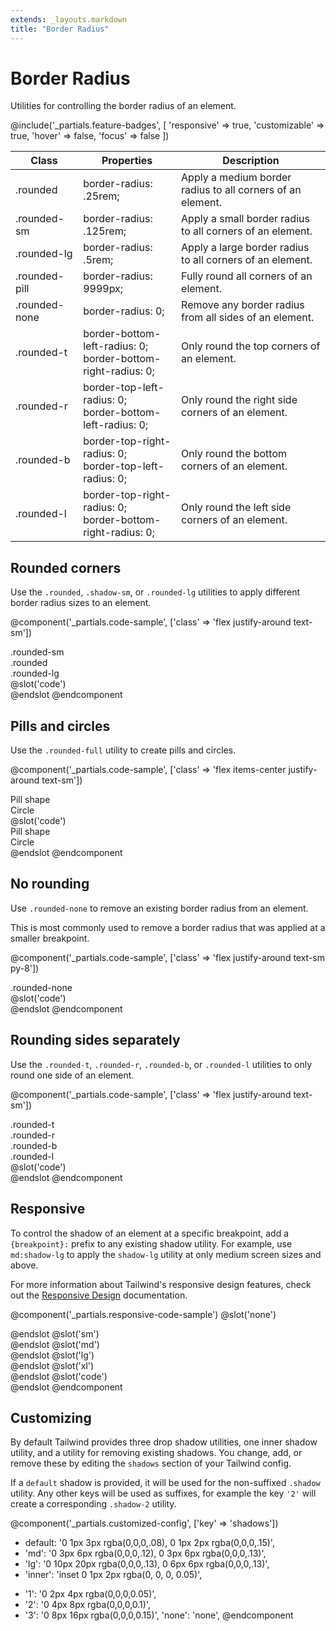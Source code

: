 ```yaml
---
extends: _layouts.markdown
title: "Border Radius"
---
```


# Border Radius

<div class="text-xl text-slate-light mb-4">
    Utilities for controlling the border radius of an element.
</div>

@include('_partials.feature-badges', [
    'responsive' => true,
    'customizable' => true,
    'hover' => false,
    'focus' => false
])

<div class="border-t border-grey-lighter">
    <table class="w-full text-left" style="border-collapse: collapse; table-layout: fixed;">
        <colgroup>
            <col class="w-1/6">
            <col class="w-1/3">
            <col class="w-1/2">
        </colgroup>
        <thead>
            <tr>
                <th class="text-sm font-semibold text-grey-darker p-2 bg-grey-lightest">Class</th>
                <th class="text-sm font-semibold text-grey-darker p-2 bg-grey-lightest">Properties</th>
                <th class="text-sm font-semibold text-grey-darker p-2 bg-grey-lightest">Description</th>
            </tr>
        </thead>
        <tbody class="align-baseline">
            <tr>
                <td class="p-2 border-t border-smoke font-mono text-xs text-purple-dark">.rounded</td>
                <td class="w-2/5 p-2 border-t border-smoke font-mono text-xs text-blue-dark">border-radius: .25rem;</td>
                <td class="p-2 border-t border-smoke text-sm text-grey-darker">Apply a medium border radius to all corners of an element.</td>
            </tr>
            <tr>
                <td class="p-2 border-t border-smoke-light font-mono text-xs text-purple-dark">.rounded-sm</td>
                <td class="w-2/5 p-2 border-t border-smoke-light font-mono text-xs text-blue-dark">border-radius: .125rem;</td>
                <td class="p-2 border-t border-smoke-light text-sm text-grey-darker">Apply a small border radius to all corners of an element.</td>
            </tr>
            <tr>
                <td class="p-2 border-t border-smoke-light font-mono text-xs text-purple-dark">.rounded-lg</td>
                <td class="w-2/5 p-2 border-t border-smoke-light font-mono text-xs text-blue-dark">border-radius: .5rem;</td>
                <td class="p-2 border-t border-smoke-light text-sm text-grey-darker">Apply a large border radius to all corners of an element.</td>
            </tr>
            <tr>
                <td class="p-2 border-t border-smoke-light font-mono text-xs text-purple-dark">.rounded-pill</td>
                <td class="w-2/5 p-2 border-t border-smoke-light font-mono text-xs text-blue-dark">border-radius: 9999px;</td>
                <td class="p-2 border-t border-smoke-light text-sm text-grey-darker">Fully round all corners of an element.</td>
            </tr>
            <tr>
                <td class="p-2 border-t border-smoke-light font-mono text-xs text-purple-dark">.rounded-none</td>
                <td class="w-2/5 p-2 border-t border-smoke-light font-mono text-xs text-blue-dark">border-radius: 0;</td>
                <td class="p-2 border-t border-smoke-light text-sm text-grey-darker">Remove any border radius from all sides of an element.</td>
            </tr>
            <tr>
                <td class="p-2 border-t border-smoke-light font-mono text-xs text-purple-dark">.rounded-t</td>
                <td class="w-2/5 p-2 border-t border-smoke-light font-mono text-xs text-blue-dark">
                    border-bottom-left-radius: 0;<br>
                    border-bottom-right-radius: 0;
                </td>
                <td class="p-2 border-t border-smoke-light text-sm text-grey-darker">Only round the top corners of an element.</td>
            </tr>
            <tr>
                <td class="p-2 border-t border-smoke-light font-mono text-xs text-purple-dark">.rounded-r</td>
                <td class="w-2/5 p-2 border-t border-smoke-light font-mono text-xs text-blue-dark">
                    border-top-left-radius: 0;<br>
                    border-bottom-left-radius: 0;
                </td>
                <td class="p-2 border-t border-smoke-light text-sm text-grey-darker">Only round the right side corners of an element.</td>
            </tr>
            <tr>
                <td class="p-2 border-t border-smoke-light font-mono text-xs text-purple-dark">.rounded-b</td>
                <td class="w-2/5 p-2 border-t border-smoke-light font-mono text-xs text-blue-dark">
                    border-top-right-radius: 0;<br>
                    border-top-left-radius: 0;
                </td>
                <td class="p-2 border-t border-smoke-light text-sm text-grey-darker">Only round the bottom corners of an element.</td>
            </tr>
            <tr>
                <td class="p-2 border-t border-smoke-light font-mono text-xs text-purple-dark">.rounded-l</td>
                <td class="w-2/5 p-2 border-t border-smoke-light font-mono text-xs text-blue-dark">
                    border-top-right-radius: 0;<br>
                    border-bottom-right-radius: 0;
                </td>
                <td class="p-2 border-t border-smoke-light text-sm text-grey-darker">Only round the left side corners of an element.</td>
            </tr>
        </tbody>
    </table>
</div>

## Rounded corners

Use the `.rounded`, `.shadow-sm`, or `.rounded-lg` utilities to apply different border radius sizes to an element.

@component('_partials.code-sample', ['class' => 'flex justify-around text-sm'])
<div class="bg-grey-light mr-3 p-4 rounded-sm">.rounded-sm</div>
<div class="bg-grey-light mr-3 p-4 rounded">.rounded</div>
<div class="bg-grey-light p-4 rounded-lg">.rounded-lg</div>
@slot('code')
<div class="rounded-sm"></div>
<div class="rounded"></div>
<div class="rounded-lg"></div>
@endslot
@endcomponent

## Pills and circles

Use the `.rounded-full` utility to create pills and circles.

@component('_partials.code-sample', ['class' => 'flex items-center justify-around text-sm'])
<div class="bg-grey-light mr-3 py-2 px-4 rounded-full">Pill shape</div>
<div class="bg-grey-light h-16 w-16 rounded-full flex items-center justify-center">Circle</div>
@slot('code')
<div class="rounded-full py-2 px-4">Pill shape</div>
<div class="rounded-full h-16 w-16 flex items-center justify-center">Circle</div>
@endslot
@endcomponent

## No rounding

Use `.rounded-none` to remove an existing border radius from an element.

This is most commonly used to remove a border radius that was applied at a smaller breakpoint.

@component('_partials.code-sample', ['class' => 'flex justify-around text-sm py-8'])
<div class="p-4 rounded-none bg-grey-light">.rounded-none</div>
@slot('code')
<div class="rounded-none"></div>
@endslot
@endcomponent

## Rounding sides separately

Use the `.rounded-t`, `.rounded-r`, `.rounded-b`, or `.rounded-l` utilities to only round one side of an element.

@component('_partials.code-sample', ['class' => 'flex justify-around text-sm'])
<div class="bg-grey-light mr-3 p-4 rounded-lg rounded-t">.rounded-t</div>
<div class="bg-grey-light mr-3 p-4 rounded-lg rounded-r">.rounded-r</div>
<div class="bg-grey-light mr-3 p-4 rounded-lg rounded-b">.rounded-b</div>
<div class="bg-grey-light p-4 rounded-lg rounded-l">.rounded-l</div>
@slot('code')
<div class="rounded-t"></div>
<div class="rounded-r"></div>
<div class="rounded-b"></div>
<div class="rounded-t"></div>
@endslot
@endcomponent

## Responsive

To control the shadow of an element at a specific breakpoint, add a `{breakpoint}:` prefix to any existing shadow utility. For example, use `md:shadow-lg` to apply the `shadow-lg` utility at only medium screen sizes and above.

For more information about Tailwind's responsive design features, check out the [Responsive Design](/workflow/responsive-design) documentation.

@component('_partials.responsive-code-sample')
@slot('none')
<div class="flex justify-center">
    <div class="shadow px-4 py-2 bg-smoke-lighter opacity-100 w-24 h-24 rounded-pill"></div>
</div>
@endslot
@slot('sm')
<div class="flex justify-center">
    <div class="shadow-md px-4 py-2 bg-smoke-lighter opacity-100 w-24 h-24 rounded-pill"></div>
</div>
@endslot
@slot('md')
<div class="flex justify-center">
    <div class="shadow-lg px-4 py-2 bg-smoke-lighter opacity-100 w-24 h-24 rounded-pill"></div>
</div>
@endslot
@slot('lg')
<div class="flex justify-center">
    <div class="shadow-inner px-4 py-2 bg-smoke-lighter opacity-100 w-24 h-24 rounded-pill"></div>
</div>
@endslot
@slot('xl')
<div class="flex justify-center">
    <div class="shadow-none px-4 py-2 bg-smoke-lighter opacity-100 w-24 h-24 rounded-pill"></div>
</div>
@endslot
@slot('code')
<div class="none:shadow sm:shadow-md md:shadow-lg lg:shadow-inner xl:shadow-none ...">
    <!-- ... -->
</div>
@endslot
@endcomponent

## Customizing

By default Tailwind provides three drop shadow utilities, one inner shadow utility, and a utility for removing existing shadows. You change, add, or remove these by editing the `shadows` section of your Tailwind config.

If a `default` shadow is provided, it will be used for the non-suffixed `.shadow` utility. Any other keys will be used as suffixes, for example the key `'2'` will create a corresponding `.shadow-2` utility.

@component('_partials.customized-config', ['key' => 'shadows'])
- default: '0 1px 3px rgba(0,0,0,.08), 0 1px 2px rgba(0,0,0,.15)',
- 'md': '0 3px 6px rgba(0,0,0,.12), 0 3px 6px rgba(0,0,0,.13)',
- 'lg': '0 10px 20px rgba(0,0,0,.13), 0 6px 6px rgba(0,0,0,.13)',
- 'inner': 'inset 0 1px 2px rgba(0, 0, 0, 0.05)',
+ '1': '0 2px 4px rgba(0,0,0,0.05)',
+ '2': '0 4px 8px rgba(0,0,0,0.1)',
+ '3': '0 8px 16px rgba(0,0,0,0.15)',
  'none': 'none',
@endcomponent
